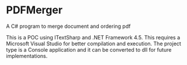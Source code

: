 # PDFMerger
A C# program to merge document  and ordering pdf

This is a POC using ITextSharp and .NET Framework 4.5. This requires a Microsoft Visual Studio for better compilation and execution.
The project type is a Console application and it can be converted to dll for future implementations.

